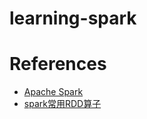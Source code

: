 # learning-spark

# References
- [Apache Spark](http://spark.apache.org/docs/latest/)
- [spark常用RDD算子](http://blog.csdn.net/t1dmzks/article/details/72077428)